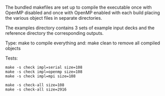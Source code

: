 The bundled makefiles are set up to compile the executable once
with OpenMP disabled and once with OpenMP enabled with each build
placing the various object files in separate directories.

The examples directory contains 3 sets of example input decks
and the reference directory the corresponding outputs.

Type: make
to compile everything and: make clean
to remove all compiled objects

Tests:
```
make -s check impl=serial size=108
make -s check impl=openmp size=108
make -s check impl=mpi size=108

make -s check-all size=108
make -s check-all size=2916
```